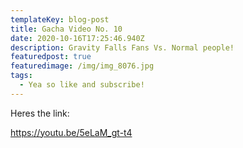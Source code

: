 ```yaml
---
templateKey: blog-post
title: Gacha Video No. 10
date: 2020-10-16T17:25:46.940Z
description: Gravity Falls Fans Vs. Normal people!
featuredpost: true
featuredimage: /img/img_8076.jpg
tags:
  - Yea so like and subscribe!
---
```

Heres the link:

https://youtu.be/5eLaM_gt-t4
